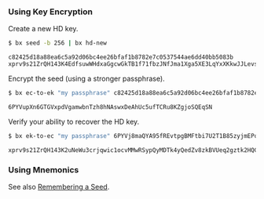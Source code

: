 ### Using Key Encryption
Create a new HD key.
```sh
$ bx seed -b 256 | bx hd-new
```
```
c82425d18a88ea6c5a92d06bc4ee26bfaf1b8782e7c0537544ae6dd40bb5083b
xprv9s21ZrQH143K4EdfsuwWHdxaGgcwGkTB1f71fbzJNfJma1Xga5XE3LqYxXKkwJJLevsp16iDRyk35MwvmKEEyyqLkHQVziTNs6VtPr1xGM8
```

Encrypt the seed (using a stronger passphrase).
```sh
$ bx ec-to-ek "my passphrase" c82425d18a88ea6c5a92d06bc4ee26bfaf1b8782e7c0537544ae6dd40bb5083b
```
```
6PYVupXn6GTGVxpdVgamwbnTzh8hNAswxDeAhUc5ufTCRu8KZgjoSQEqSN
```

Verify your ability to recover the HD key.

```sh
$ bx ek-to-ec "my passphrase" 6PYVj8maQYA95fREvtpgBMFtbi7U2T1B85zyjmEPqC7MknXowoV7yKzHXL | bx hd-new
```
```
xprv9s21ZrQH143K2uNeWu3crjqwic1ocvMMwRSypQyMDTk4yQedZv8zkBVUeq2gztk2HQCAvqNLhUfcHhbD1RGFQ1TTqDSWfTLW4qkxsPMdjNG
```
### Using Mnemonics
See also [Remembering a Seed](How-to-Remember-a-Wallet-Seed).